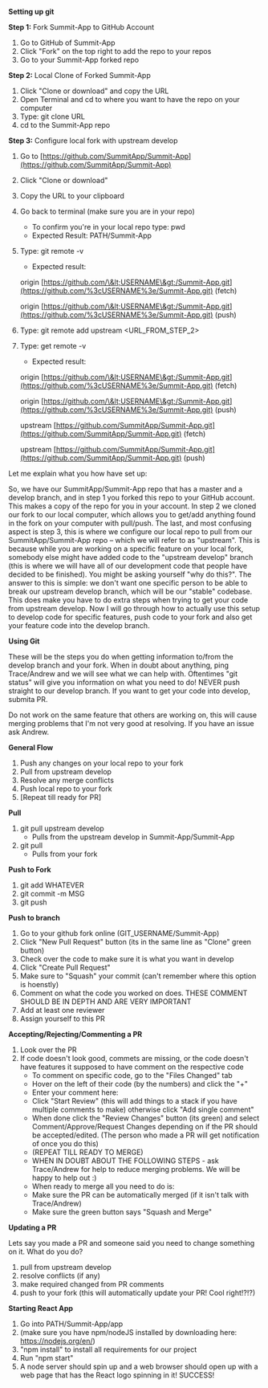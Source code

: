 **Setting up git**

**Step 1:** Fork Summit-App to GitHub Account

1. Go to GitHub of Summit-App
2. Click &quot;Fork&quot; on the top right to add the repo to your repos
3. Go to your Summit-App forked repo



**Step 2:** Local Clone of Forked Summit-App

1. Click &quot;Clone or download&quot; and copy the URL
2. Open Terminal and cd to where you want to have the repo on your computer
3. Type: git clone URL
4. cd to the Summit-App repo

**Step 3:** Configure local fork with upstream develop

1. Go to [https://github.com/SummitApp/Summit-App](https://github.com/SummitApp/Summit-App)
2. Click &quot;Clone or download&quot;
3. Copy the URL to your clipboard
4. Go back to terminal (make sure you are in your repo)
    - To confirm you&#39;re in your local repo type: pwd
    - Expected Result: PATH/Summit-App
5. Type: git remote -v
    - Expected result:
    
    origin  [https://github.com/\&lt;USERNAME\&gt;/Summit-App.git](https://github.com/%3cUSERNAME%3e/Summit-App.git) (fetch)

    origin  [https://github.com/\&lt;USERNAME\&gt;/Summit-App.git](https://github.com/%3cUSERNAME%3e/Summit-App.git) (push)
6. Type: git remote add upstream <URL\_FROM\_STEP\_2\>
7. Type: get remote -v
    - Expected result:

    origin  [https://github.com/\&lt;USERNAME\&gt;/Summit-App.git](https://github.com/%3cUSERNAME%3e/Summit-App.git) (fetch)

    origin  [https://github.com/\&lt;USERNAME\&gt;/Summit-App.git](https://github.com/%3cUSERNAME%3e/Summit-App.git) (push)

    upstream         [https://github.com/SummitApp/Summit-App.git](https://github.com/SummitApp/Summit-App.git) (fetch)

    upstream         [https://github.com/SummitApp/Summit-App.git](https://github.com/SummitApp/Summit-App.git) (push)

Let me explain what you how have set up:

So, we have our SummitApp/Summit-App repo that has a master and a develop branch, and in step 1 you forked this repo to your GitHub account. This makes a copy of the repo for you in your account. In step 2 we cloned our fork to our local computer, which allows you to get/add anything found in the fork on your computer with pull/push. The last, and most confusing aspect is step 3, this is where we configure our local repo to pull from our SummitApp/Summit-App repo – which we will refer to as &quot;upstream&quot;. This is because while you are working on a specific feature on your local fork, somebody else might have added code to the &quot;upstream develop&quot; branch (this is where we will have all of our development code that people have decided to be finished). You might be asking yourself &quot;why do this?&quot;. The answer to this is simple: we don&#39;t want one specific person to be able to break our upstream develop branch, which will be our &quot;stable&quot; codebase. This does make you have to do extra steps when trying to get your code from upstream develop. Now I will go through how to actually use this setup to develop code for specific features, push code to your fork and also get your feature code into the develop branch.

**Using Git**

These will be the steps you do when getting information to/from the develop branch and your fork. When in doubt about anything, ping Trace/Andrew and we will see what we can help with. Oftentimes "git status" will give you information on what you need to do! NEVER push straight to our develop branch. If you want to get your code into develop, submita PR. 

Do not work on the same feature that others are working on, this will cause merging problems that I'm not very good at resolving. If you have an issue ask Andrew.

**General Flow**
1. Push any changes on your local repo to your fork
2. Pull from upstream develop
3. Resolve any merge conflicts
4. Push local repo to your fork
5. [Repeat till ready for PR]

**Pull**
1. git pull upstream develop
    - Pulls from the upstream develop in Summit-App/Summit-App
2. git pull
    - Pulls from your fork

**Push to Fork**
1. git add WHATEVER
2. git commit -m MSG
3. git push

**Push to branch**
1. Go to your github fork online (GIT_USERNAME/Summit-App)
2. Click "New Pull Request" button (its in the same line as "Clone" green button)
3. Check over the code to make sure it is what you want in develop
4. Click "Create Pull Request"
5. Make sure to "Squash" your commit (can't remember where this option is hoenstly)
6. Comment on what the code you worked on does. THESE COMMENT SHOULD BE IN DEPTH AND ARE VERY IMPORTANT
7. Add at least one reviewer
8. Assign yourself to this PR

**Accepting/Rejecting/Commenting a PR**
1. Look over the PR
2. If code doesn't look good, commets are missing, or the code doesn't have features it supposed to have comment on the respective code
    - To comment on specific code, go to the "Files Changed" tab
    - Hover on the left of their code (by the numbers) and click the "+"
    - Enter your comment here:
    - Click "Start Review" (this will add things to a stack if you have multiple comments to make) otherwise click "Add single comment"
    - When done click the "Review Changes" button (its green) and select Comment/Approve/Request Changes depending on if the PR should be accepted/edited. (The person who made a PR will get notification of once you do this)
    - (REPEAT TILL READY TO MERGE)
    - WHEN IN DOUBT ABOUT THE FOLLOWING STEPS - ask Trace/Andrew for help to reduce merging problems. We will be happy to help out :) 
    - When ready to merge all you need to do is:
    - Make sure the PR can be automatically merged (if it isn't talk with Trace/Andrew)
    - Make sure the green button says "Squash and Merge"



**Updating a PR**

Lets say you made a PR and someone said you need to change something on it. What do you do?
1. pull from upstream develop
2. resolve conflicts (if any)
3. make required changed from PR comments
4. push to your fork (this will automatically update your PR! Cool right!?!?)

**Starting React App**
1. Go into PATH/Summit-App/app
2. (make sure you have npm/nodeJS installed by downloading here: https://nodejs.org/en/)
3.  &quot;npm install&quot; to install all requirements for our project
4. Run &quot;npm start&quot;
5. A node server should spin up and a web browser should open up with a web page that has the React logo spinning in it! SUCCESS!